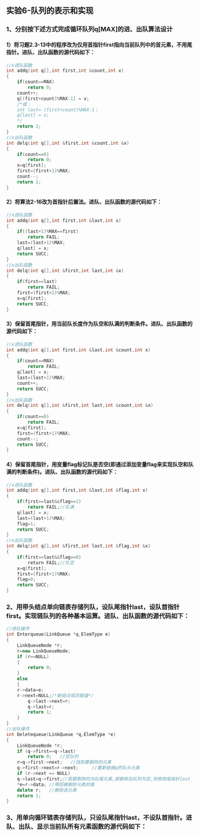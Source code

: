 ## 实验6-队列的表示和实现

### 1、分别按下述方式完成循环队列q[MAX]的进、出队算法设计
#### 1）将习题2.3-13中的程序改为仅用首指针first指向当前队列中的首元素，不用尾指针。进队、出队函数的源代码如下：

```cpp
//x进队函数
int addq(int q[],int first,int &count,int x)
{
    if(count==MAX)
        return 0;
    count++;
    q[(first+count)%MAX-1] = x;
    /*或：
    int last= (first+count)%MAX-1；
    q[last] = x;
    */
    return 1;
}
//x出队函数
int delq(int q[],int &first,int &count,int &x)
{
    if(count==0) 
        return 0;
    x=q[first];
    first=(first+1)%MAX;
    count--;
    return 1;
}
```

#### 2）将算法2-16改为首指针后置法。进队、出队函数的源代码如下：
```cpp
//x进队函数
int addq(int q[],int first,int &last,int x)
{
    if((last+1)%MAX==first)
        return FAIL;
    last=(last+1)%MAX;
    q[last] = x;
    return SUCC;
}
//x出队函数
int delq(int q[],int &first,int last,int &x)
{
    if(first==last) 
        return FAIL;
    first=(first+1)%MAX;
    x=q[first];
    return SUCC;
}
```
#### 3）保留首尾指针，用当前队长度作为队空和队满的判断条件。进队、出队函数的源代码如下：
```cpp
//x进队函数
int addq(int q[],int first,int &last,int &count,int x)
{
    if(count==MAX)
        return FAIL;
    q[last] = x;
    last=(last+1)%MAX;
    count++;
    return SUCC;
}
//x出队函数
int delq(int q[],int &first,int last,int &count,int &x)
{
    if(count==0) 
        return FAIL;
    x=q[first];
    first=(first+1)%MAX;
    count--;
    return SUCC;
}
```
#### 4）保留首尾指针，用变量flag标记队是否空(即通过添加变量flag来实现队空和队满的判断条件)。进队、出队函数的源代码如下：
```cpp
//x进队函数
int addq(int q[],int first,int &last,int &flag,int x)
{
    if(first==last&&flag==1)
        return FAIL;//队满
    q[last] = x;
    last=(last+1)%MAX;
    flag=1;
    return SUCC;
}
//x出队函数
int delq(int q[],int &first,int last,int &flag,int &x)
{
    if(first==last&&flag==0) 
        return FAIL;//队空
    x=q[first];
    first=(first+1)%MAX;
    flag=0;
    return SUCC;
}
```

### 2、用带头结点单向链表存储列队，设队尾指针last，设队首指针first。实现链队列的各种基本运算。进队、出队函数的源代码如下：
```cpp
//进队操作
int Enterqueue(LinkQueue *q,ElemType e)
{
    LinkQueueNode *r;
    r=new LinkQueueNode;
    if (r==NULL)
    {
        return 0;
    }
    else
    {
	r->data=e;
	r->next=NULL;/*新结点成员赋值*/
        q->last->next=r;
        q->last=r;
        return 1;
    } 
}
//出队操作
int Deletequeue(LinkQueue *q,ElemType *e)
{
    LinkQueueNode *r;
    if (q->first==q->last)
    	return 0;	//空队列
    r=q->first->next;	//找到要删除的元素
    q->first->next=r->next;  	//重新链接q的队头元素
    if (r->next == NULL)    
	q->last=q->first;//若要删除的为队尾元素,即删除后队列为空,则修改尾指针last
    *e=r->data;	//带回被删除元素的值
    delete r; 	//删除该元素
    return 1;
}
```
### 3、用单向循环链表存储列队，只设队尾指针last，不设队首指针。进队、出队、显示当前队所有元素函数的源代码如下：
```cpp


```
